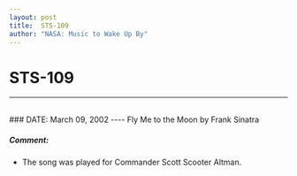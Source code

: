 ```yaml
---
layout: post
title:  STS-109
author: "NASA: Music to Wake Up By"
---
```


# STS-109
----
<br/>
### DATE: March 09, 2002
----
Fly Me to the Moon by Frank Sinatra

##### Comment:
* The song was played for Commander Scott Scooter Altman.
